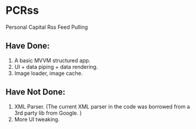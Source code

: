 # PCRss
Personal Capital Rss Feed Pulling

## Have Done:
1. A basic MVVM structured app.
2. UI + data piping + data rendering.
3. Image loader, image cache.

## Have Not Done:
1. XML Parser. (The current XML parser in the code was borrowed from a 3rd party lib from Google. )
2. More UI tweaking.

